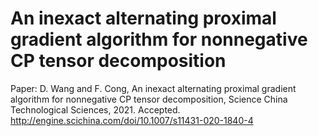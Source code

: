 # An inexact alternating proximal gradient algorithm for nonnegative CP tensor decomposition
Paper:
D. Wang and F. Cong, An inexact alternating proximal gradient algorithm for nonnegative CP tensor decomposition, Science China Technological Sciences, 2021. Accepted.
http://engine.scichina.com/doi/10.1007/s11431-020-1840-4

